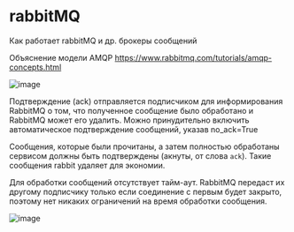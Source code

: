 # rabbitMQ
Как работает rabbitMQ и др. брокеры сообщений

Объяснение модели AMQP
https://www.rabbitmq.com/tutorials/amqp-concepts.html

![image](https://user-images.githubusercontent.com/62685269/180960640-1745a3bb-beec-49cd-8661-d9bf25b06111.png)


Подтверждение (ack) отправляется подписчиком для информирования RabbitMQ о том, что полученное сообщение было обработано и RabbitMQ может его удалить.
Можно принудительно включить автоматическое подтверждение сообщений, указав no_ack=True

Сообщения, которые были прочитаны, а затем полностью обработаны сервисом должны быть подтверждены (акнуты, от слова `ack`).
Такие сообщения rabbit удаляет для экономии.

Для обработки сообщений отсутствует тайм-аут. 
RabbitMQ передаст их другому подписчику только если соединение с первым будет закрыто, 
поэтому нет никаких ограничений на время обработки сообщения. 


![image](https://user-images.githubusercontent.com/62685269/180806066-796a8697-4200-485a-9955-41a7759c40b4.png)
